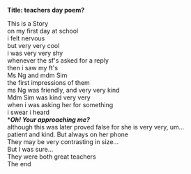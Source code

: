 **Title: teachers day poem?**</br>

This is a Story</br>
on my first day at school</br>
i felt nervous</br>
but very very cool</br>
i was very very shy</br>
whenever the sf's asked for a reply</br>
then i saw my ft's</br>
Ms Ng and mdm Sim</br>
the first impressions of them</br>
ms Ng was friendly, and very very kind</br>
Mdm Sim was kind very very </br>
when i was asking her for something</br>
i swear i heard</br>
****Oh! Your approaching me?***</br>
although this was later proved false for she is very very, um... </br>
patient and kind. But always on her phone</br>
They may be very contrasting in size...</br>
But I was sure...</br>
They were both great teachers</br>
The end</br>
